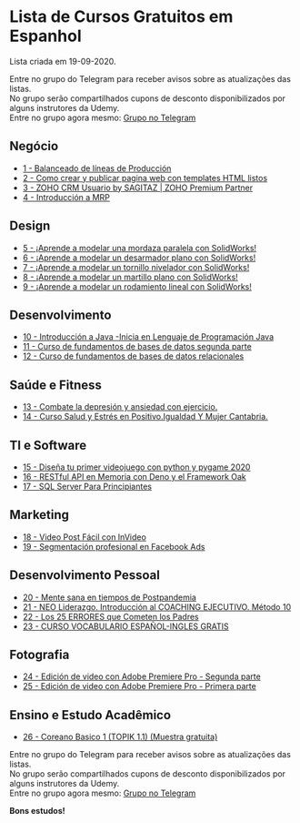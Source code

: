 # Lista de Cursos Gratuitos em Espanhol

Lista criada em 19-09-2020.

Entre no grupo do Telegram para receber avisos sobre as atualizações das listas.  
No grupo serão compartilhados cupons de desconto disponibilizados por alguns instrutores da Udemy.  
Entre no grupo agora mesmo: [Grupo no Telegram](http://bit.ly/2UvKbVX)


## Negócio
 - [ 1 - Balanceado de líneas de Producción](https://www.udemy.com/course/balanceado-de-lineas-de-produccion/?deal_code=UDEAFFBCD320&ranMID=39197&ranEAID=FYTGsFWqJEA&ranSiteID=FYTGsFWqJEA-ru3zxxTKc5sff70WsFQgzw&LSNPUBID=FYTGsFWqJEA)
 - [ 2 - Como crear y publicar pagina web con templates HTML listos](https://www.udemy.com/course/como-crear-una-pagina-web-con-html/?deal_code=UDEAFFBCD320&ranMID=39197&ranEAID=FYTGsFWqJEA&ranSiteID=FYTGsFWqJEA-ru3zxxTKc5sff70WsFQgzw&LSNPUBID=FYTGsFWqJEA)
 - [ 3 - ZOHO CRM Usuario by SAGITAZ | ZOHO Premium Partner](https://www.udemy.com/course/zoho-crm-usuario-by-sagitaz-zoho-premium-partner/?deal_code=UDEAFFBCD320&ranMID=39197&ranEAID=FYTGsFWqJEA&ranSiteID=FYTGsFWqJEA-ru3zxxTKc5sff70WsFQgzw&LSNPUBID=FYTGsFWqJEA)
 - [ 4 - Introducción a MRP](https://www.udemy.com/course/introduccion_mrp/?deal_code=UDEAFFBCD320&ranMID=39197&ranEAID=FYTGsFWqJEA&ranSiteID=FYTGsFWqJEA-ru3zxxTKc5sff70WsFQgzw&LSNPUBID=FYTGsFWqJEA)


## Design
 - [ 5 - ¡Aprende a modelar una mordaza paralela con SolidWorks!](https://www.udemy.com/course/aprende-a-modelar-una-mordaza-paralela-con-solidworks/?deal_code=UDEAFFBCD320&ranMID=39197&ranEAID=FYTGsFWqJEA&ranSiteID=FYTGsFWqJEA-ru3zxxTKc5sff70WsFQgzw&LSNPUBID=FYTGsFWqJEA)
 - [ 6 - ¡Aprende a modelar un desarmador plano con SolidWorks!](https://www.udemy.com/course/aprende-a-modelar-un-desarmador-plano-con-solidworks/?deal_code=UDEAFFBCD320&ranMID=39197&ranEAID=FYTGsFWqJEA&ranSiteID=FYTGsFWqJEA-ru3zxxTKc5sff70WsFQgzw&LSNPUBID=FYTGsFWqJEA)
 - [ 7 - ¡Aprende a modelar un tornillo nivelador con SolidWorks!](https://www.udemy.com/course/aprende-a-modelar-un-tornillo-nivelador-con-solidworks/?deal_code=UDEAFFBCD320&ranMID=39197&ranEAID=FYTGsFWqJEA&ranSiteID=FYTGsFWqJEA-ru3zxxTKc5sff70WsFQgzw&LSNPUBID=FYTGsFWqJEA)
 - [ 8 - ¡Aprende a modelar un martillo plano con SolidWorks!](https://www.udemy.com/course/aprende-a-modelar-un-martillo-plano-con-solidworks/?deal_code=UDEAFFBCD320&ranMID=39197&ranEAID=FYTGsFWqJEA&ranSiteID=FYTGsFWqJEA-ru3zxxTKc5sff70WsFQgzw&LSNPUBID=FYTGsFWqJEA)
 - [ 9 - ¡Aprende a modelar un rodamiento lineal con SolidWorks!](https://www.udemy.com/course/aprende-a-modelar-un-rodamiento-lineal-con-solidworks/?deal_code=UDEAFFBCD320&ranMID=39197&ranEAID=FYTGsFWqJEA&ranSiteID=FYTGsFWqJEA-ru3zxxTKc5sff70WsFQgzw&LSNPUBID=FYTGsFWqJEA)


## Desenvolvimento
 - [ 10 - Introducción a Java -Inicia en Lenguaje de Programación Java](https://www.udemy.com/course/como-programar-en-java-desde-cero/?deal_code=UDEAFFBCD320&ranMID=39197&ranEAID=FYTGsFWqJEA&ranSiteID=FYTGsFWqJEA-ru3zxxTKc5sff70WsFQgzw&LSNPUBID=FYTGsFWqJEA)
 - [ 11 - Curso de fundamentos de bases de datos segunda parte](https://www.udemy.com/course/a-self-directed-database-course-segunda-parte/?deal_code=UDEAFFBCD320&ranMID=39197&ranEAID=FYTGsFWqJEA&ranSiteID=FYTGsFWqJEA-ru3zxxTKc5sff70WsFQgzw&LSNPUBID=FYTGsFWqJEA)
 - [ 12 - Curso de fundamentos de bases de datos relacionales](https://www.udemy.com/course/a-self-directed-database-course/?deal_code=UDEAFFBCD320&ranMID=39197&ranEAID=FYTGsFWqJEA&ranSiteID=FYTGsFWqJEA-ru3zxxTKc5sff70WsFQgzw&LSNPUBID=FYTGsFWqJEA)


## Saúde e Fitness
 - [ 13 - Combate la depresión y ansiedad con ejercicio.](https://www.udemy.com/course/combate-la-depresion-y-ansiedad-con-ejercicio/?deal_code=UDEAFFBCD320&ranMID=39197&ranEAID=FYTGsFWqJEA&ranSiteID=FYTGsFWqJEA-ru3zxxTKc5sff70WsFQgzw&LSNPUBID=FYTGsFWqJEA)
 - [ 14 - Curso Salud y Estrés en Positivo.Igualdad Y Mujer Cantabria.](https://www.udemy.com/course/programa-de-salud-igualdad-de-la-mujer-cantabria/?deal_code=UDEAFFBCD320&ranMID=39197&ranEAID=FYTGsFWqJEA&ranSiteID=FYTGsFWqJEA-ru3zxxTKc5sff70WsFQgzw&LSNPUBID=FYTGsFWqJEA)


## TI e Software
 - [ 15 - Diseña tu primer videojuego con python y pygame 2020](https://www.udemy.com/course/disena-tu-primer-videojuego-con-python-y-pygame/?deal_code=UDEAFFBCD320&ranMID=39197&ranEAID=FYTGsFWqJEA&ranSiteID=FYTGsFWqJEA-ru3zxxTKc5sff70WsFQgzw&LSNPUBID=FYTGsFWqJEA)
 - [ 16 - RESTful API en Memoria con Deno y el Framework Oak](https://www.udemy.com/course/restful-api-en-memoria-con-deno-y-oak/?deal_code=UDEAFFBCD320&ranMID=39197&ranEAID=FYTGsFWqJEA&ranSiteID=FYTGsFWqJEA-ru3zxxTKc5sff70WsFQgzw&LSNPUBID=FYTGsFWqJEA)
 - [ 17 - SQL Server Para Principiantes](https://www.udemy.com/course/sql-server-para-principiantes/?deal_code=UDEAFFBCD320&ranMID=39197&ranEAID=FYTGsFWqJEA&ranSiteID=FYTGsFWqJEA-ru3zxxTKc5sff70WsFQgzw&LSNPUBID=FYTGsFWqJEA)


## Marketing
 - [ 18 - Video Post Fácil con InVideo](https://www.udemy.com/course/video-post-facil-con-invideo/?deal_code=UDEAFFBCD320&ranMID=39197&ranEAID=FYTGsFWqJEA&ranSiteID=FYTGsFWqJEA-ru3zxxTKc5sff70WsFQgzw&LSNPUBID=FYTGsFWqJEA)
 - [ 19 - Segmentación profesional en Facebook Ads](https://www.udemy.com/course/segmentacion-profesional-en-facebook-ads/?deal_code=UDEAFFBCD320&ranMID=39197&ranEAID=FYTGsFWqJEA&ranSiteID=FYTGsFWqJEA-ru3zxxTKc5sff70WsFQgzw&LSNPUBID=FYTGsFWqJEA)


## Desenvolvimento Pessoal
 - [ 20 - Mente sana en tiempos de Postpandemia](https://www.udemy.com/course/mente-sana-en-tiempos-de-postpandemia/?deal_code=UDEAFFBCD320&ranMID=39197&ranEAID=FYTGsFWqJEA&ranSiteID=FYTGsFWqJEA-ru3zxxTKc5sff70WsFQgzw&LSNPUBID=FYTGsFWqJEA)
 - [ 21 - NEO Liderazgo. Introducción al COACHING EJECUTIVO. Método 10](https://www.udemy.com/course/neo-liderazgo-introduccion-al-coaching-ejecutivo-metodo-10-masterclass/?deal_code=UDEAFFBCD320&ranMID=39197&ranEAID=FYTGsFWqJEA&ranSiteID=FYTGsFWqJEA-ru3zxxTKc5sff70WsFQgzw&LSNPUBID=FYTGsFWqJEA)
 - [ 22 - Los 25 ERRORES que Cometen los Padres](https://www.udemy.com/course/los-25-errores-mas-frecuentes-que-cometen-los-padres/?deal_code=UDEAFFBCD320&ranMID=39197&ranEAID=FYTGsFWqJEA&ranSiteID=FYTGsFWqJEA-ru3zxxTKc5sff70WsFQgzw&LSNPUBID=FYTGsFWqJEA)
 - [ 23 - CURSO VOCABULARIO ESPAÑOL-INGLES GRATIS](https://www.udemy.com/course/curso-vocabulario-espanol-ingles-gratis/?deal_code=UDEAFFBCD320&ranMID=39197&ranEAID=FYTGsFWqJEA&ranSiteID=FYTGsFWqJEA-ru3zxxTKc5sff70WsFQgzw&LSNPUBID=FYTGsFWqJEA)


## Fotografia
 - [ 24 - Edición de video con Adobe Premiere Pro - Segunda parte](https://www.udemy.com/course/edicion-de-video-con-adobe-premiere-pro-segunda/?deal_code=UDEAFFBCD320&ranMID=39197&ranEAID=FYTGsFWqJEA&ranSiteID=FYTGsFWqJEA-ru3zxxTKc5sff70WsFQgzw&LSNPUBID=FYTGsFWqJEA)
 - [ 25 - Edición de video con Adobe Premiere Pro - Primera parte](https://www.udemy.com/course/edicion-de-video-con-adobe-premiere-pro-1/?deal_code=UDEAFFBCD320&ranMID=39197&ranEAID=FYTGsFWqJEA&ranSiteID=FYTGsFWqJEA-ru3zxxTKc5sff70WsFQgzw&LSNPUBID=FYTGsFWqJEA)


## Ensino e Estudo Acadêmico
 - [ 26 - Coreano Basico 1 (TOPIK 1.1) (Muestra gratuita)](https://www.udemy.com/course/coreano-basico-1-topik-1-curso-gratuito/?deal_code=UDEAFFBCD320&ranMID=39197&ranEAID=FYTGsFWqJEA&ranSiteID=FYTGsFWqJEA-ru3zxxTKc5sff70WsFQgzw&LSNPUBID=FYTGsFWqJEA)


Entre no grupo do Telegram para receber avisos sobre as atualizações das listas.  
No grupo serão compartilhados cupons de desconto disponibilizados por alguns instrutores da Udemy.  
Entre no grupo agora mesmo: [Grupo no Telegram](http://bit.ly/2UvKbVX)


**Bons estudos!**
